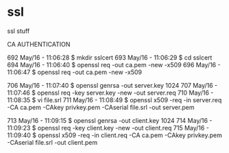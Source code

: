 # ssl
ssl stuff

CA AUTHENTICATION

  692  May/16 - 11:06:28 $ mkdir sslcert
  693  May/16 - 11:06:29 $ cd sslcert
  694  May/16 - 11:06:40 $ openssl req -out ca.pem -new -x509 
  696  May/16 - 11:06:47 $ openssl req -out ca.pem -new -x509 
 

  706  May/16 - 11:07:40 $ openssl genrsa -out server.key 1024 
  707  May/16 - 11:07:46 $ openssl req -key server.key -new -out server.req 
  710  May/16 - 11:08:35 $ vi file.srl
  711  May/16 - 11:08:49 $ openssl x509 -req -in server.req -CA  ca.pem  -CAkey  privkey.pem -CAserial file.srl -out server.pem 

  713  May/16 - 11:09:15 $ openssl genrsa -out client.key 1024 
  714  May/16 - 11:09:23 $ openssl req -key client.key -new -out client.req 
  715  May/16 - 11:09:40 $ openssl x509 -req -in client.req -CA ca.pem -CAkey privkey.pem -CAserial file.srl -out client.pem 


